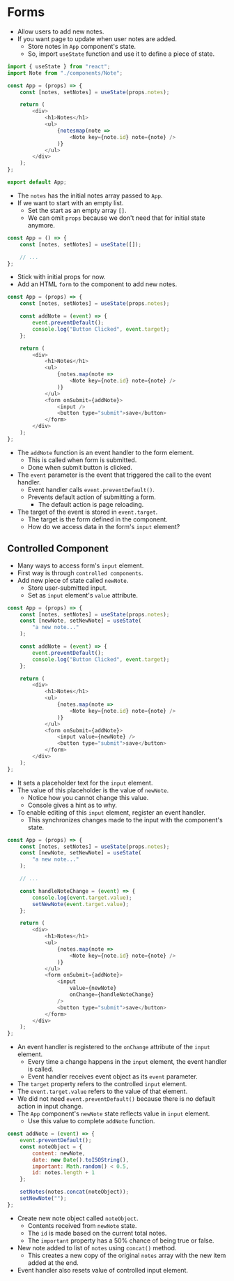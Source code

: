 # Forms
- Allow users to add new notes.
- If you want page to update when user notes are added.
    - Store notes in `App` component's state.
    - So, import `useState` function and use it to define a piece of state.
```javascript
import { useState } from "react";
import Note from "./components/Note";

const App = (props) => {
    const [notes, setNotes] = useState(props.notes);

    return (
        <div>
            <h1>Notes</h1>
            <ul>
                {notesmap(note =>
                    <Note key={note.id} note={note} />
                )}
            </ul>
        </div>
    );
};

export default App;
```
- The `notes` has the initial notes array passed to `App`.
- If we want to start with an empty list.
    - Set the start as an empty array `[]`.
    - We can omit `props` because we don't need that for initial state anymore.
```javascript
const App = () => {
    const [notes, setNotes] = useState([]);

    // ...
};
```
- Stick with initial props for now.
- Add an HTML `form` to the component to add new notes.
```javascript
const App = (props) => {
    const [notes, setNotes] = useState(props.notes);

    const addNote = (event) => {
        event.preventDefault();
        console.log("Button Clicked", event.target);
    };

    return (
        <div>
            <h1>Notes</h1>
            <ul>
                {notes.map(note =>
                    <Note key={note.id} note={note} />
                )}
            </ul>
            <form onSubmit={addNote}>
                <input />
                <button type="submit">save</button>
            </form>
        </div>
    );
};
```
- The `addNote` function is an event handler to the form element.
    - This is called when form is submitted.
    - Done when submit button is clicked.
- The `event` parameter is the event that triggered the call to the event handler.
    - Event handler calls `event.preventDefault()`.
    - Prevents default action of submitting a form.
        - The default action is page reloading.
- The target of the event is stored in `event.target`.
    - The target is the form defined in the component.
    - How do we access data in the form's `input` element?


## Controlled Component
- Many ways to access form's `input` element.
- First way is through `controlled components`.
- Add new piece of state called `newNote`.
    - Store user-submitted input.
    - Set as `input` element's `value` attribute.
```javascript
const App = (props) => {
    const [notes, setNotes] = useState(props.notes);
    const [newNote, setNewNote] = useState(
        "a new note..."
    );

    const addNote = (event) => {
        event.preventDefault();
        console.log("Button Clicked", event.target);
    };

    return (
        <div>
            <h1>Notes</h1>
            <ul>
                {notes.map(note =>
                    <Note key={note.id} note={note} />
                )}
            </ul>
            <form onSubmit={addNote}>
                <input value={newNote} />
                <button type="submit">save</button>
            </form>
        </div>
    );
};
```
- It sets a placeholder text for the `input` element.
- The value of this placeholder is the value of `newNote`.
    - Notice how you cannot change this value.
    - Console gives a hint as to why.
- To enable editing of this `input` element, register an event handler.
    - This synchronizes changes made to the input with the component's state.
```javascript
const App = (props) => {
    const [notes, setNotes] = useState(props.notes);
    const [newNote, setNewNote] = useState(
        "a new note..."
    );

    // ...

    const handleNoteChange = (event) => {
        console.log(event.target.value);
        setNewNote(event.target.value);
    };

    return (
        <div>
            <h1>Notes</h1>
            <ul>
                {notes.map(note =>
                    <Note key={note.id} note={note} />
                )}
            </ul>
            <form onSubmit={addNote}>
                <input
                    value={newNote}
                    onChange={handleNoteChange}
                />
                <button type="submit">save</button>
            </form>
        </div>
    );
};
```
- An event handler is registered to the `onChange` attribute of the `input` element.
    - Every time a change happens in the `input` element, the event handler is called.
    - Event handler receives event object as its `event` parameter.
- The `target` property refers to the controlled `input` element.
- The `event.target.value` refers to the value of that element.
- We did not need `event.preventDefault()` because there is no default action in input change.
- The `App` component's `newNote` state reflects value in `input` element.
    - Use this value to complete `addNote` function.
```javascript
const addNote = (event) => {
    event.preventDefault();
    const noteObject = {
        content: newNote,
        date: new Date().toISOString(),
        important: Math.random() < 0.5,
        id: notes.length + 1
    };

    setNotes(notes.concat(noteObject));
    setNewNote("");
};
```
- Create new note object called `noteObject`.
    - Contents received from `newNote` state.
    - The `id` is made based on the current total notes.
    - The `important` property has a 50% chance of being true or false.
- New note added to list of `notes` using `concat()` method.
    - This creates a new copy of the original `notes` array with the new item added at the end.
- Event handler also resets value of controlled input element.


